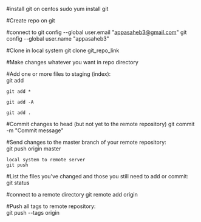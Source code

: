 #install git on centos
sudo yum install git


#Create repo on git

#connect to 
	git config --global user.email "appasaheb3@gmail.com"
	git config --global user.name "appasaheb3"

#Clone in local system
	git clone git_repo_link

#Make changes whatever you want in repo directory

#Add one or more files to staging (index):	
	git add <filename>
	
	git add *
	
	git add -A
	
	git add .

#Commit changes to head (but not yet to the remote repository)
	git commit -m "Commit message"

#Send changes to the master branch of your remote repository:	
	git push origin master
	
	local system to remote server
	git push

#List the files you've changed and those you still need to add or commit:	
	git status


#connect to a remote directory
	git remote add origin <server>

#Push all tags to remote repository:	
	git push --tags origin
